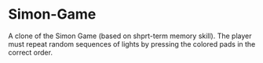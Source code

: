 # Simon-Game
A clone of the Simon Game (based on shprt-term memory skill). The player must repeat random sequences of lights by pressing the colored pads in the correct order.
